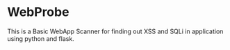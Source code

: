 # WebProbe
This is a Basic WebApp Scanner for finding out XSS and SQLi in application using python and flask.
